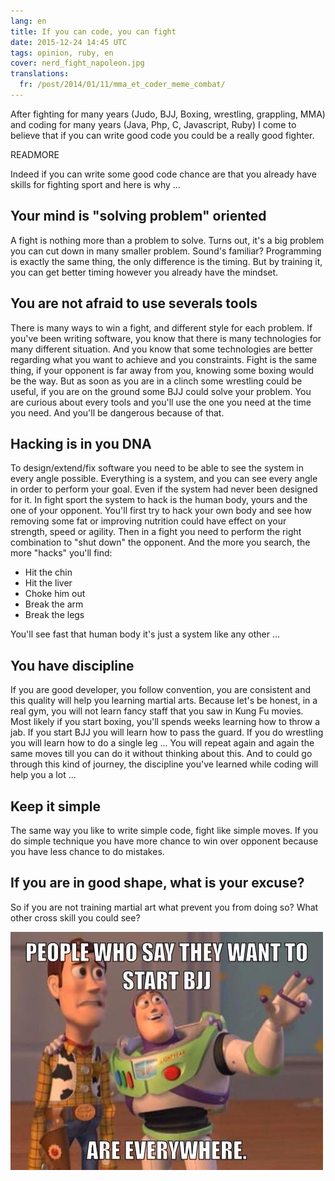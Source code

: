 ```yaml
---
lang: en
title: If you can code, you can fight
date: 2015-12-24 14:45 UTC
tags: opinion, ruby, en
cover: nerd_fight_napoleon.jpg
translations:
  fr: /post/2014/01/11/mma_et_coder_meme_combat/
---
```


After fighting for many years (Judo, BJJ, Boxing, wrestling, grappling, MMA) and coding for many years (Java, Php, C, Javascript, Ruby) I come to believe that if you can write good code you could be a really good fighter. 

READMORE

Indeed if you can write some good code chance are that you already have skills for fighting sport and here is why ...

## Your mind is "solving problem" oriented

A fight is nothing more than a problem to solve. Turns out, it's a big problem you can cut down in many smaller problem. Sound's familiar? Programming is exactly the same thing, the only difference is the timing. 
But by training it, you can get better timing however you already have the mindset.

## You are not afraid to use severals tools

There is many ways to win a fight, and different style for each problem.
If you've been writing software, you know that there is many technologies for many different situation. And you know that some technologies are better regarding what you want to achieve and you constraints.
Fight is the same thing, if your opponent is far away from you, knowing some boxing would be the way. But as soon as you are in a clinch some wrestling could be useful, if you are on the ground some BJJ could solve your problem.
You are curious about every tools and you'll use the one you need at the time you need. And you'll be dangerous because of that. 

## Hacking is in you DNA

To design/extend/fix software you need to be able to see the system in every angle possible.
Everything is a system, and you can see every angle in order to perform your goal. Even if the system had never been designed for it.
In fight sport the system to hack is the human body, yours and the one of your opponent.
You'll first try to hack your own body and see how removing some fat or improving nutrition could have effect on your strength, speed or agility. 
Then in a fight you need to perform the right combination to "shut down" the opponent.
And the more you search, the more "hacks" you'll find:
 
 - Hit the chin
 - Hit the liver
 - Choke him out
 - Break the arm
 - Break the legs

You'll see fast that human body it's just a system like any other ...

## You have discipline

If you are good developer, you follow convention, you are consistent and this quality will help you learning martial arts.
Because let's be honest, in a real gym, you will not learn fancy staff that you saw in Kung Fu movies. 
Most likely if you start boxing, you'll spends weeks learning how to throw a jab. 
If you start BJJ you will learn how to pass the guard.
If you do wrestling you will learn how to do a single leg ...
You will repeat again and again the same moves till you can do it without thinking about this. 
And to could go through this kind of journey, the discipline you've learned while coding will help you a lot ... 

## Keep it simple

The same way you like to write simple code, fight like simple moves.
If you do simple technique you have more chance to win over opponent because you have less chance to do mistakes.

## If you are in good shape, what is your excuse?

So if you are not training martial art what prevent you from doing so? 
What other cross skill you could see? 

![Meme](2015-12-24-if-you-can-code-you-can-fight/meme.jpg)